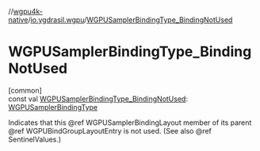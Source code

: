 //[wgpu4k-native](../../index.md)/[io.ygdrasil.wgpu](index.md)/[WGPUSamplerBindingType_BindingNotUsed](-w-g-p-u-sampler-binding-type_-binding-not-used.md)

# WGPUSamplerBindingType_BindingNotUsed

[common]\
const val [WGPUSamplerBindingType_BindingNotUsed](-w-g-p-u-sampler-binding-type_-binding-not-used.md): [WGPUSamplerBindingType](-w-g-p-u-sampler-binding-type/index.md)

Indicates that this @ref WGPUSamplerBindingLayout member of its parent @ref WGPUBindGroupLayoutEntry is not used. (See also @ref SentinelValues.)